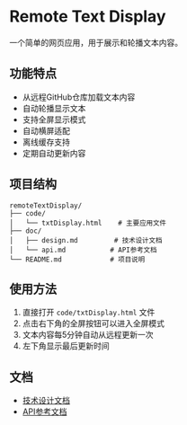 # Remote Text Display

一个简单的网页应用，用于展示和轮播文本内容。

## 功能特点

- 从远程GitHub仓库加载文本内容
- 自动轮播显示文本
- 支持全屏显示模式
- 自动横屏适配
- 离线缓存支持
- 定期自动更新内容

## 项目结构

```
remoteTextDisplay/
├── code/
│   └── txtDisplay.html    # 主要应用文件
├── doc/
│   ├── design.md         # 技术设计文档
│   └── api.md           # API参考文档
└── README.md            # 项目说明
```

## 使用方法

1. 直接打开 `code/txtDisplay.html` 文件
2. 点击右下角的全屏按钮可以进入全屏模式
3. 文本内容每5分钟自动从远程更新一次
4. 左下角显示最后更新时间

## 文档

- [技术设计文档](doc/design.md)
- [API参考文档](doc/api.md)
